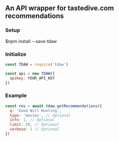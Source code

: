 ## An API wrapper for tastedive.com recommendations

### Setup
  $npm install --save tdaw

### Initialize
```javascript
const TDAW = require('tdaw')

const api = new TDAW({
  apiKey: YOUR_API_KEY
})
```

### Example
```javascript
const res = await tdaw.getRecommendations({
  q: 'Good Will Hunting',
  type: 'movies', // Optional
  info: 1, // Optional
  limit: 20, // Optional
  verbose: 1 // Optional
})
```
